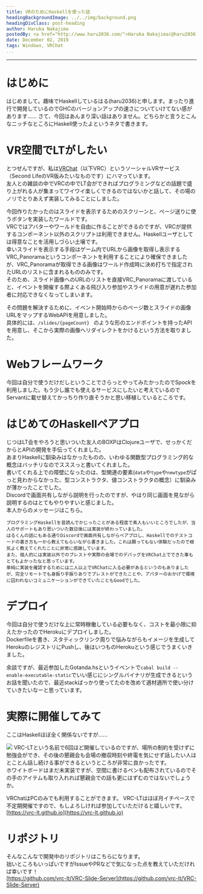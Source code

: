 ```yaml
---
title: VRのためにHaskellを使った話
headingBackgroundImage: ../../img/background.png
headingDivClass: post-heading
author: Haruka Nakajima
postedBy: <a href="http://www.haru2036.com/">Haruka Nakajima(@haru2036)</a>
date: December 02, 2019
tags: Windows, VRChat
...
```

---

# はじめに
はじめまして。趣味でHaskellしているはる(haru2036)と申します。まったり進行で開発しているのでGHCのバージョンアップの速さについていけてない感があります……
さて、今回はあんまり深い話はありません。どちらかと言うとこんなニッチなところにHaskell使ったよというネタで書きます。

# VR空間でLTがしたい
とつぜんですが、私は[VRChat](https://vrchat.com/)（以下VRC）というソーシャルVRサービス（Second LifeのVR版みたいなものです）にハマっています。  
友人との雑談の中でVRCの中でLT会ができればプログラミングなどの話題で盛り上がれる人が集まってワイワイ楽しくできるのではないかと話して、その場のノリでとりあえず実装してみることにしました。  

今回作りたかったのはスライドを表示するためのスクリーンと、ページ送りに使うボタンを実装したワールドです。  
VRCではアバターやワールドを自由に作ることができるのですが、VRCが提供するコンポーネント以外のスクリプトは利用できません。Haskellユーザとしては得意なことを活用しづらい土壌です。  
幸いスライドを表示する手段はゲーム内でURLから画像を取得し表示するVRC_Panoramaというコンポーネントを利用することにより確保できましたが、VRC_Panoramaが取得できる画像はワールド作成時に決め打ちで指定されたURLのリストに含まれるもののみです。  
そのため、スライド画像へのURLのリストを直接VRC_Panoramaに渡していると、イベントを開催する際よくある飛び入り参加やスライドの用意が遅れた参加者に対応できなくなってしまいます。  

その問題を解決するために、イベント開始時からのページ数とスライドの画像URLをマップするWebAPIを用意しました。  
具体的には、`/slides/{pageCount} ` のような形のエンドポイントを持ったAPIを用意し、そこから実際の画像へリダイレクトをかけるという方法を取りました。  

# Webフレームワーク
今回は自分で使うだけだしということでさらっとやってみたかったのでSpockを利用しました。もう少し誰でも使えるサービスにしたいと考えているのでServantに載せ替えてかっちり作り直そうかと思い移植しているところです。

# はじめてのHaskellペアプロ
じつはLT会をやろうと思いついた友人のBOXPはClojureユーザで、せっかくだからとAPIの開発を手伝ってくれました。  
あまりHaskellに馴染みはなかったものの、いわゆる関数型プログラミング的な概念はバッチリなのでスススっと書いてくれました。  
書いてくれる上での障壁になったのは、型関連の要素(`data`や`type`や`newtype`がぱっと見わからなかった、型コンストラクタ、値コンストラクタの概念）に馴染みが薄かったことでした。  
Discordで画面共有しながら説明を行ったのですが、やはり同じ画面を見ながら説明するのはとてもやりやすいと感じました。  
本人からのメッセージはこちら。
```
プログラミングHaskellを昔読んでかじったことがある程度で素人もいいところでしたが、当人のサポートもあり思いついた数日後には実装が終わっていました。
はるくんの話にもある通りDiscordで画面共有しながらペアプロし、Haskellでのテストコードの書き方も一から教えてもらいながら書きました。これは願ってもない体験だったので根気よく教えてくれたことに非常に感謝しています。
また、個人的には実装以外でのブレストや実際の会場でのデバッグをVRChat上でできた事もとてもよかったなと思っています。
単純に実装を確認するためには二人以上でVRChatに入る必要があるというのもありましたが、完全リモートでも身振り手振りありでブレストができたことや、アバターのおかげで環境に囚われないコミュニケーションができていたこともGoodでした。
```

# デプロイ
今回は自分で使うだけな上に常時稼働している必要もなく、コストを最小限に抑えたかったのでHerokuにデプロイしました。  
Dockerfileを書き、スタティックリンク周りで悩みながらもイメージを生成してHerokuのレジストリにPushし、後はいつものHerokuという感じでうまくいきました。  

余談ですが、最近参加したGotanda.hsというイベントで`cabal build --enable-executable-static`でいい感じにシングルバイナリが生成できるというお話を聞いたので、最近stackばっかり使ってたのを改めて適材適所で使い分けていきたいなーと思っています。 

# 実際に開催してみて
ここはHaskellほぼ全く関係ないですが……

![](/img/2019/haskell-in-vrchat/vrc-lt.jpg)
VRC-LTという名前で6回ほど開催しているのですが、場所の制約を受けずに勉強会ができ、その後の懇親会も会場の撤収時刻や終電を気にせず話したい人はとことん話し続ける事ができるというところが非常に良かったです。  
ホワイトボードはまだ未実装ですが、空間に書けるペンも配布されているのでその手のアイテムも取り入れれば懇親会での話も更にはずむのではないでしょうか。

VRChatはPCのみでも利用することができます。
VRC-LTはほぼ月イチペースで不定期開催ですので、もしよろしければ参加していただけると嬉しいです。
[https://vrc-lt.github.io](https://vrc-lt.github.io)

# リポジトリ
そんなこんなで開発中のリポジトリはこちらになります。  
拙いところもいっぱいですがIssueやPRなどで気になった点を教えていただければ幸いです！  
[https://github.com/vrc-lt/VRC-Slide-Server](https://github.com/vrc-lt/VRC-Slide-Server)


